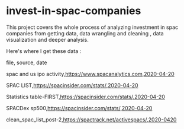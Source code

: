# invest-in-spac-companies
This project covers the whole process of analyzing investment in spac companies from getting data, data wrangling and cleaning , data visualization and deeper analysis. 

Here's where I get these data :

file, source, date

spac and us ipo activity,https://www.spacanalytics.com,2020-04-20

SPAC LIST,https://spacinsider.com/stats/,2020-04-20

Statistics table-FIRST,https://spacinsider.com/stats/,2020-04-20

SPACDex sp500,https://spacinsider.com/stats/,2020-04-20

clean_spac_list_post-2,https://spactrack.net/activespacs/,2020-0420
